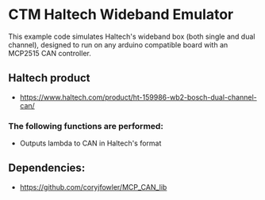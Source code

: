 # CTM Haltech Wideband Emulator

This example code simulates Haltech's wideband box (both single and dual channel), designed to run on any arduino compatible board with an MCP2515 CAN controller.

## Haltech product
* https://www.haltech.com/product/ht-159986-wb2-bosch-dual-channel-can/

### The following functions are performed:
* Outputs lambda to CAN in Haltech's format

## Dependencies:
* https://github.com/coryjfowler/MCP_CAN_lib
